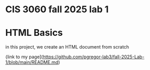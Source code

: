 # CIS 3060 fall 2025 lab 1 
# HTML Basics 

in this project, we create an HTML document from scratch 

{link to my page](https://github.com/pgregor-lab3/fall-2025-Lab-1/blob/main/README.md)
